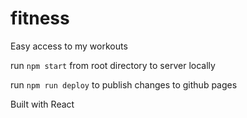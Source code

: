 # fitness
Easy access to my workouts

run `npm start` from root directory to server locally

run `npm run deploy` to publish changes to github pages

Built with React
